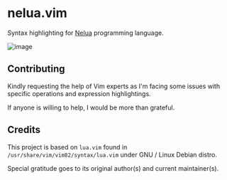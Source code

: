 # nelua.vim

Syntax highlighting for [Nelua](https://nelua.io/) programming language.

![image](https://user-images.githubusercontent.com/1777466/121826201-2ebead00-ccbf-11eb-84f9-4119b52982d2.png)

## Contributing

Kindly requesting the help of Vim experts as I'm facing some
issues with specific operations and expression highlightings.

If anyone is willing to help, I would be more than grateful.

## Credits

This project is based on `lua.vim` found in
`/usr/share/vim/vim82/syntax/lua.vim` under GNU / Linux Debian distro.

Special gratitude goes to its original author(s) and current maintainer(s).
